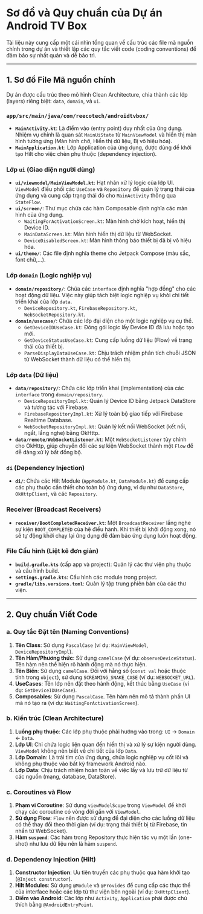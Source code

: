 # Sơ đồ và Quy chuẩn của Dự án Android TV Box

Tài liệu này cung cấp một cái nhìn tổng quan về cấu trúc các file mã nguồn chính trong dự án và thiết lập các quy tắc viết code (coding conventions) để đảm bảo sự nhất quán và dễ bảo trì.

---

## 1. Sơ đồ File Mã nguồn chính

Dự án được cấu trúc theo mô hình Clean Architecture, chia thành các lớp (layers) riêng biệt: `data`, `domain`, và `ui`.

### **`app/src/main/java/com/reecotech/androidtvbox/`**

-   **`MainActivity.kt`**: Là điểm vào (entry point) duy nhất của ứng dụng. Nhiệm vụ chính là quan sát `MainUiState` từ `MainViewModel` và hiển thị màn hình tương ứng (Màn hình chờ, Hiển thị dữ liệu, Bị vô hiệu hóa).
-   **`MainApplication.kt`**: Lớp Application của ứng dụng, được dùng để khởi tạo Hilt cho việc chèn phụ thuộc (dependency injection).

### **Lớp `ui` (Giao diện người dùng)**

-   **`ui/viewmodel/MainViewModel.kt`**: Hạt nhân xử lý logic của lớp UI. `ViewModel` điều phối các `UseCase` và `Repository` để quản lý trạng thái của ứng dụng và cung cấp trạng thái đó cho `MainActivity` thông qua `StateFlow`.
-   **`ui/screen/`**: Thư mục chứa các hàm Composable định nghĩa các màn hình của ứng dụng.
    -   `WaitingForActivationScreen.kt`: Màn hình chờ kích hoạt, hiển thị Device ID.
    -   `MainDataScreen.kt`: Màn hình hiển thị dữ liệu từ WebSocket.
    -   `DeviceDisabledScreen.kt`: Màn hình thông báo thiết bị đã bị vô hiệu hóa.
-   **`ui/theme/`**: Các file định nghĩa theme cho Jetpack Compose (màu sắc, font chữ,...).

### **Lớp `domain` (Logic nghiệp vụ)**

-   **`domain/repository/`**: Chứa các `interface` định nghĩa "hợp đồng" cho các hoạt động dữ liệu. Việc này giúp tách biệt logic nghiệp vụ khỏi chi tiết triển khai của lớp `data`.
    -   `DeviceRepository.kt`, `FirebaseRepository.kt`, `WebSocketRepository.kt`.
-   **`domain/usecase/`**: Chứa các lớp đại diện cho một logic nghiệp vụ cụ thể.
    -   `GetDeviceIDUseCase.kt`: Đóng gói logic lấy Device ID đã lưu hoặc tạo mới.
    -   `GetDeviceStatusUseCase.kt`: Cung cấp luồng dữ liệu (Flow) về trạng thái của thiết bị.
    -   `ParseDisplayDataUseCase.kt`: Chịu trách nhiệm phân tích chuỗi JSON từ WebSocket thành dữ liệu có thể hiển thị.

### **Lớp `data` (Dữ liệu)**

-   **`data/repository/`**: Chứa các lớp triển khai (implementation) của các `interface` trong `domain/repository`.
    -   `DeviceRepositoryImpl.kt`: Quản lý Device ID bằng Jetpack DataStore và tương tác với Firebase.
    -   `FirebaseRepositoryImpl.kt`: Xử lý toàn bộ giao tiếp với Firebase Realtime Database.
    -   `WebSocketRepositoryImpl.kt`: Quản lý kết nối WebSocket (kết nối, ngắt, lắng nghe) bằng OkHttp.
-   **`data/remote/WebSocketListener.kt`**: Một `WebSocketListener` tùy chỉnh cho OkHttp, giúp chuyển đổi các sự kiện WebSocket thành một `Flow` để dễ dàng xử lý bất đồng bộ.

### **`di` (Dependency Injection)**

-   **`di/`**: Chứa các Hilt Module (`AppModule.kt`, `DataModule.kt`) để cung cấp các phụ thuộc cần thiết cho toàn bộ ứng dụng, ví dụ như `DataStore`, `OkHttpClient`, và các `Repository`.

### **Receiver (Broadcast Receivers)**
- **`receiver/BootCompletedReceiver.kt`**: Một `BroadcastReceiver` lắng nghe sự kiện `BOOT_COMPLETED` của hệ điều hành. Khi thiết bị khởi động xong, nó sẽ tự động khởi chạy lại ứng dụng để đảm bảo ứng dụng luôn hoạt động.

### **File Cấu hình (Liệt kê đơn giản)**

-   **`build.gradle.kts`** (cấp app và project): Quản lý các thư viện phụ thuộc và cấu hình build.
-   **`settings.gradle.kts`**: Cấu hình các module trong project.
-   **`gradle/libs.versions.toml`**: Quản lý tập trung phiên bản của các thư viện.

---

## 2. Quy chuẩn Viết Code

### **a. Quy tắc Đặt tên (Naming Conventions)**

1.  **Tên Class**: Sử dụng `PascalCase` (ví dụ: `MainViewModel`, `DeviceRepositoryImpl`).
2.  **Tên Hàm/Phương thức**: Sử dụng `camelCase` (ví dụ: `observeDeviceStatus`). Tên hàm nên thể hiện rõ hành động mà nó thực hiện.
3.  **Tên Biến**: Sử dụng `camelCase`. Đối với hằng số (`const val` hoặc thuộc tính trong `object`), sử dụng `SCREAMING_SNAKE_CASE` (ví dụ: `WEBSOCKET_URL`).
4.  **UseCases**: Tên lớp nên đặt theo hành động, kết thúc bằng `UseCase` (ví dụ: `GetDeviceIDUseCase`).
5.  **Composables**: Sử dụng `PascalCase`. Tên hàm nên mô tả thành phần UI mà nó tạo ra (ví dụ: `WaitingForActivationScreen`).

### **b. Kiến trúc (Clean Architecture)**

1.  **Luồng phụ thuộc**: Các lớp phụ thuộc phải hướng vào trong: `UI` -> `Domain` <- `Data`.
2.  **Lớp UI**: Chỉ chứa logic liên quan đến hiển thị và xử lý sự kiện người dùng. `ViewModel` không nên biết về chi tiết của lớp `Data`.
3.  **Lớp Domain**: Là trái tim của ứng dụng, chứa logic nghiệp vụ cốt lõi và không phụ thuộc vào bất kỳ framework Android nào.
4.  **Lớp Data**: Chịu trách nhiệm hoàn toàn về việc lấy và lưu trữ dữ liệu từ các nguồn (mạng, database, DataStore).

### **c. Coroutines và Flow**

1.  **Phạm vi Coroutine**: Sử dụng `viewModelScope` trong `ViewModel` để khởi chạy các coroutine có vòng đời gắn với `ViewModel`.
2.  **Sử dụng Flow**: `Flow` nên được sử dụng để đại diện cho các luồng dữ liệu có thể thay đổi theo thời gian (ví dụ: trạng thái thiết bị từ Firebase, tin nhắn từ WebSocket).
3.  **Hàm `suspend`**: Các hàm trong Repository thực hiện tác vụ một lần (one-shot) như lưu dữ liệu nên là hàm `suspend`.

### **d. Dependency Injection (Hilt)**

1.  **Constructor Injection**: Ưu tiên truyền các phụ thuộc qua hàm khởi tạo (`@Inject constructor`).
2.  **Hilt Modules**: Sử dụng `@Module` và `@Provides` để cung cấp các thực thể của interface hoặc các lớp từ thư viện bên ngoài (ví dụ: `OkHttpClient`).
3.  **Điểm vào Android**: Các lớp như `Activity`, `Application` phải được chú thích bằng `@AndroidEntryPoint`.
